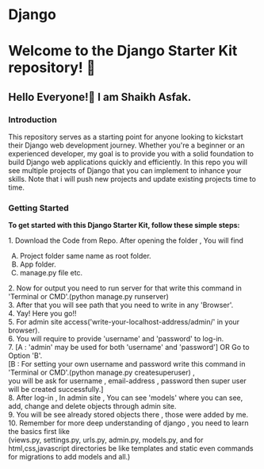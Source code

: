 # Django

<h1>Welcome to the Django Starter Kit repository! 🚀</h1>

<h2>Hello Everyone!🙌 I am Shaikh Asfak.</h2>

<h3>Introduction</h3>
<p>This repository serves as a starting point for anyone looking to kickstart their Django web development journey.
Whether you're a beginner or an experienced developer, my goal is to provide you with a solid foundation to build Django web applications quickly and efficiently.
In this repo you will see multiple projects of Django that you can implement to inhance your skills.
Note that i will push new projects and update existing projects time to time.</p>

<h3>Getting Started</h3>
<b>To get started with this Django Starter Kit, follow these simple steps:</b>
<p>
    1. Download the Code from Repo. After opening the folder , You will find 
      		<ol type="A">
            <li>Project folder same name as root folder.</li>
      		  <li>App folder.</li>
      		  <li>manage.py file etc.</li>
          </ol>
  2. Now for output you need to run server for that write this command in 'Terminal or CMD'.(python manage.py runserver)<br>
  3. After that you will see path that you need to write in any 'Browser'.<br>
  4. Yay! Here you go!!<br>
  5. For admin site access('write-your-localhost-address/admin/' in your browser).<br>
  6. You will require to provide 'username' and 'password' to log-in.<br>
  7. [A : 'admin' may be used for both 'username' and 'password'] OR Go to Option 'B'.<br>
     [B : For setting your own username and password write this command in 'Terminal or CMD'.(python manage.py createsuperuser) ,<br>
  		you will be ask for username , email-address , password then super user will be created successfully.]<br>
  8. After log-in , In admin site , You can see 'models' where you can see, add, change and delete objects through admin site.<br>
  9. You will be see already stored objects there , those were added by me.<br>
  10. Remember for more deep understanding of django , you need to learn the basics first like <br>
      (views.py, settings.py, urls.py, admin.py, models.py, and for html,css,javascript directories be like templates and static even commands for migrations to add models and all.)
</p>
